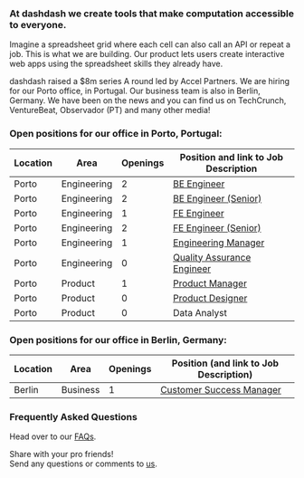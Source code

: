 ### At dashdash we create tools that make computation accessible to everyone.

Imagine a spreadsheet grid where each cell can also call an API or repeat a job. This is what we are building. Our product lets users create interactive web apps using the spreadsheet skills they already have. 

dashdash raised a $8m series A round led by Accel Partners. We are hiring for our Porto office, in Portugal. Our business team is also in Berlin, Germany. We have been on the news and you can find us on TechCrunch, VentureBeat, Observador (PT) and many other media!

### Open positions for our office in Porto, Portugal:

| Location        | Area         | Openings | Position and link to Job Description |
| --------------- | ------------ | -------- | --------------- |
| Porto           | Engineering  | 2        | [BE Engineer](/job%20descriptions/BE%20engineer_Porto.md) |
| Porto           | Engineering  | 2        | [BE Engineer (Senior)](/job%20descriptions/BE%20engineer%20(senior)_Porto.md) |
| Porto           | Engineering  | 1        | [FE Engineer](/job%20descriptions/FE%20engineer_Porto.md) |
| Porto           | Engineering  | 2        | [FE Engineer (Senior)](/job%20descriptions/FE%20engineer%20(senior)_Porto.md) |
| Porto           | Engineering  | 1        | [Engineering Manager](/job%20descriptions/Engineering%20Manager_Porto.md) |
| Porto           | Engineering  | 0        | [Quality Assurance Engineer](/job%20descriptions/QA%20Engineer.md) |
| Porto           | Product      | 1        | [Product Manager](/job%20descriptions/Product%20Manager_Porto.md) |
| Porto           | Product      | 0        | [Product Designer](/job%20descriptions/Product%20Designer.md) |
| Porto           | Product      | 0        | Data Analyst |

### Open positions for our office in Berlin, Germany:

| Location        | Area         | Openings | Position (and link to Job Description) |
| --------------- | ------------ | -------- | --------------- |
| Berlin          | Business     | 1        | [Customer Success Manager](/job%20descriptions/Community%20Manager%20-%20Content%20Marketing%20Manager_Berlin.md) |


### Frequently Asked Questions
Head over to our [FAQs](/FAQs.md).

Share with your pro friends!  
Send any questions or comments to [us](mailto:join@dashdash.com).

